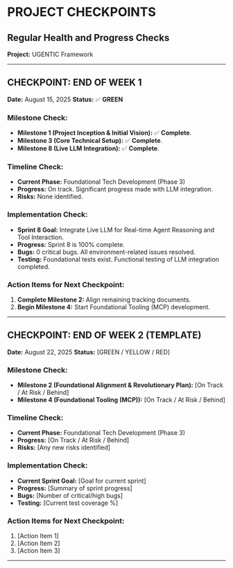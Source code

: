 # PROJECT CHECKPOINTS
## Regular Health and Progress Checks

**Project:** UGENTIC Framework

---

## CHECKPOINT: **END OF WEEK 1**

**Date:** August 15, 2025
**Status:** ✅ **GREEN**

### **Milestone Check:**
*   **Milestone 1 (Project Inception & Initial Vision):** ✅ **Complete**.
*   **Milestone 3 (Core Technical Setup):** ✅ **Complete**.
*   **Milestone 8 (Live LLM Integration):** ✅ **Complete**.

### **Timeline Check:**
*   **Current Phase:** Foundational Tech Development (Phase 3)
*   **Progress:** On track. Significant progress made with LLM integration.
*   **Risks:** None identified.

### **Implementation Check:**
*   **Sprint 8 Goal:** Integrate Live LLM for Real-time Agent Reasoning and Tool Interaction.
*   **Progress:** Sprint 8 is 100% complete.
*   **Bugs:** 0 critical bugs. All environment-related issues resolved.
*   **Testing:** Foundational tests exist. Functional testing of LLM integration completed.

### **Action Items for Next Checkpoint:**
1.  **Complete Milestone 2:** Align remaining tracking documents.
2.  **Begin Milestone 4:** Start Foundational Tooling (MCP) development.

---

## CHECKPOINT: **END OF WEEK 2 (TEMPLATE)**

**Date:** August 22, 2025
**Status:** [GREEN / YELLOW / RED]

### **Milestone Check:**
*   **Milestone 2 (Foundational Alignment & Revolutionary Plan):** [On Track / At Risk / Behind]
*   **Milestone 4 (Foundational Tooling (MCP)):** [On Track / At Risk / Behind]

### **Timeline Check:**
*   **Current Phase:** Foundational Tech Development (Phase 3)
*   **Progress:** [On Track / At Risk / Behind]
*   **Risks:** [Any new risks identified]

### **Implementation Check:**
*   **Current Sprint Goal:** [Goal for current sprint]
*   **Progress:** [Summary of sprint progress]
*   **Bugs:** [Number of critical/high bugs]
*   **Testing:** [Current test coverage %]

### **Action Items for Next Checkpoint:**
1.  [Action Item 1]
2.  [Action Item 2]
3.  [Action Item 3]

---
